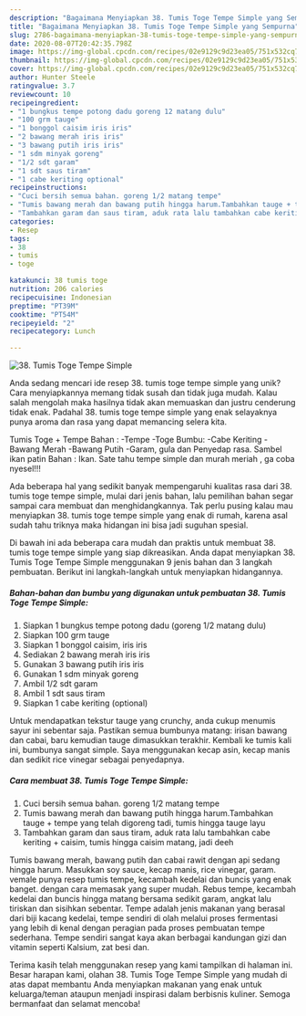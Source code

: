 ```yaml
---
description: "Bagaimana Menyiapkan 38. Tumis Toge Tempe Simple yang Sempurna"
title: "Bagaimana Menyiapkan 38. Tumis Toge Tempe Simple yang Sempurna"
slug: 2786-bagaimana-menyiapkan-38-tumis-toge-tempe-simple-yang-sempurna
date: 2020-08-07T20:42:35.798Z
image: https://img-global.cpcdn.com/recipes/02e9129c9d23ea05/751x532cq70/38-tumis-toge-tempe-simple-foto-resep-utama.jpg
thumbnail: https://img-global.cpcdn.com/recipes/02e9129c9d23ea05/751x532cq70/38-tumis-toge-tempe-simple-foto-resep-utama.jpg
cover: https://img-global.cpcdn.com/recipes/02e9129c9d23ea05/751x532cq70/38-tumis-toge-tempe-simple-foto-resep-utama.jpg
author: Hunter Steele
ratingvalue: 3.7
reviewcount: 10
recipeingredient:
- "1 bungkus tempe potong dadu goreng 12 matang dulu"
- "100 grm tauge"
- "1 bonggol caisim iris iris"
- "2 bawang merah iris iris"
- "3 bawang putih iris iris"
- "1 sdm minyak goreng"
- "1/2 sdt garam"
- "1 sdt saus tiram"
- "1 cabe keriting optional"
recipeinstructions:
- "Cuci bersih semua bahan. goreng 1/2 matang tempe"
- "Tumis bawang merah dan bawang putih hingga harum.Tambahkan tauge + tempe yang telah digoreng tadi, tumis hingga tauge layu"
- "Tambahkan garam dan saus tiram, aduk rata lalu tambahkan cabe keriting + caisim, tumis hingga caisim matang, jadi deeh"
categories:
- Resep
tags:
- 38
- tumis
- toge

katakunci: 38 tumis toge 
nutrition: 206 calories
recipecuisine: Indonesian
preptime: "PT39M"
cooktime: "PT54M"
recipeyield: "2"
recipecategory: Lunch

---
```



![38. Tumis Toge Tempe Simple](https://img-global.cpcdn.com/recipes/02e9129c9d23ea05/751x532cq70/38-tumis-toge-tempe-simple-foto-resep-utama.jpg)

Anda sedang mencari ide resep 38. tumis toge tempe simple yang unik? Cara menyiapkannya memang tidak susah dan tidak juga mudah. Kalau salah mengolah maka hasilnya tidak akan memuaskan dan justru cenderung tidak enak. Padahal 38. tumis toge tempe simple yang enak selayaknya punya aroma dan rasa yang dapat memancing selera kita.

Tumis Toge + Tempe Bahan : -Tempe -Toge Bumbu: -Cabe Keriting -Bawang Merah -Bawang Putih -Garam, gula dan Penyedap rasa. Sambel ikan patin Bahan : Ikan. Sate tahu tempe simple dan murah meriah , ga coba nyesel!!!

Ada beberapa hal yang sedikit banyak mempengaruhi kualitas rasa dari 38. tumis toge tempe simple, mulai dari jenis bahan, lalu pemilihan bahan segar sampai cara membuat dan menghidangkannya. Tak perlu pusing kalau mau menyiapkan 38. tumis toge tempe simple yang enak di rumah, karena asal sudah tahu triknya maka hidangan ini bisa jadi suguhan spesial.


Di bawah ini ada beberapa cara mudah dan praktis untuk membuat 38. tumis toge tempe simple yang siap dikreasikan. Anda dapat menyiapkan 38. Tumis Toge Tempe Simple menggunakan 9 jenis bahan dan 3 langkah pembuatan. Berikut ini langkah-langkah untuk menyiapkan hidangannya.

<!--inarticleads1-->

##### Bahan-bahan dan bumbu yang digunakan untuk pembuatan 38. Tumis Toge Tempe Simple:

1. Siapkan 1 bungkus tempe potong dadu (goreng 1/2 matang dulu)
1. Siapkan 100 grm tauge
1. Siapkan 1 bonggol caisim, iris iris
1. Sediakan 2 bawang merah iris iris
1. Gunakan 3 bawang putih iris iris
1. Gunakan 1 sdm minyak goreng
1. Ambil 1/2 sdt garam
1. Ambil 1 sdt saus tiram
1. Siapkan 1 cabe keriting (optional)


Untuk mendapatkan tekstur tauge yang crunchy, anda cukup menumis sayur ini sebentar saja. Pastikan semua bumbunya matang: irisan bawang dan cabai, baru kemudian tauge dimasukkan terakhir. Kembali ke tumis kali ini, bumbunya sangat simple. Saya menggunakan kecap asin, kecap manis dan sedikit rice vinegar sebagai penyedapnya. 

<!--inarticleads2-->

##### Cara membuat 38. Tumis Toge Tempe Simple:

1. Cuci bersih semua bahan. goreng 1/2 matang tempe
1. Tumis bawang merah dan bawang putih hingga harum.Tambahkan tauge + tempe yang telah digoreng tadi, tumis hingga tauge layu
1. Tambahkan garam dan saus tiram, aduk rata lalu tambahkan cabe keriting + caisim, tumis hingga caisim matang, jadi deeh


Tumis bawang merah, bawang putih dan cabai rawit dengan api sedang hingga harum. Masukkan soy sauce, kecap manis, rice vinegar, garam. vemale punya resep tumis tempe, kecambah kedelai dan buncis yang enak banget. dengan cara memasak yang super mudah. Rebus tempe, kecambah kedelai dan buncis hingga matang bersama sedikit garam, angkat lalu tiriskan dan sisihkan sebentar. Tempe adalah jenis makanan yang berasal dari biji kacang kedelai, tempe sendiri di olah melalui proses fermentasi yang lebih di kenal dengan peragian pada proses pembuatan tempe sederhana. Tempe sendiri sangat kaya akan berbagai kandungan gizi dan vitamin seperti Kalsium, zat besi dan. 

Terima kasih telah menggunakan resep yang kami tampilkan di halaman ini. Besar harapan kami, olahan 38. Tumis Toge Tempe Simple yang mudah di atas dapat membantu Anda menyiapkan makanan yang enak untuk keluarga/teman ataupun menjadi inspirasi dalam berbisnis kuliner. Semoga bermanfaat dan selamat mencoba!
